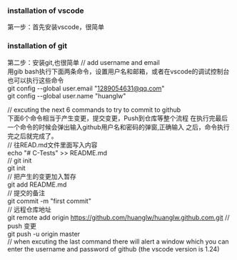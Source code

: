### installation of vscode
第一步：首先安装vscode，很简单
### installation of git
第二步：安装git,也很简单
// add username and email    
用gib bash执行下面两条命令，设置用户名和邮箱，或者在vscode的调试控制台也可以执行这些命令    
git config --global user.email "1289054631@qq.com"    
git config --global user.name "huanglw"    

// excuting the next 6 commands to try to commit to github    
下面6个命令相当于产生变更，提交变更，Push到仓库等整个流程
在执行完最后一个命令的时候会弹出输入github用户名和密码的弹窗,正确输入
之后，命令执行完之后就完成了。    
// 往READ.md文件里面写入内容    
echo "# C-Tests" >> README.md    
// git init     
git init    
// 把产生的变更加入暂存    
git add README.md    
// 提交的备注    
git commit -m "first commit"    
// 远程仓库地址    
git remote add origin https://github.com/huanglw/huanglw.github.com.git
// push 变更    
git push -u origin master    
// when excuting the last command there will alert a window which you can enter the username and password of github (the vscode version is 1.24)    